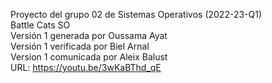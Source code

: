 Proyecto del grupo 02 de Sistemas Operativos (2022-23-Q1)  
Battle Cats SO  
Versión 1 generada por Oussama Ayat  
Versión 1 verificada por Biel Arnal  
Version 1 comunicada por Aleix Balust  
URL: https://youtu.be/3wKaBThd_qE  
